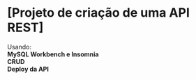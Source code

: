 # [Projeto de criação de uma API REST]

Usando:</br>
**MySQL Workbench e Insomnia</br>
CRUD</br>
Deploy da API</br>**
